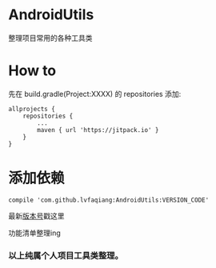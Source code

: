 # AndroidUtils
整理项目常用的各种工具类
# How to 
先在 build.gradle(Project:XXXX) 的 repositories 添加:

    allprojects {
		repositories {
			...
			maven { url 'https://jitpack.io' }
		}
	}
# 添加依赖
	compile 'com.github.lvfaqiang:AndroidUtils:VERSION_CODE'
	
最新[版本号](https://github.com/lvfaqiang/AndroidUtils/releases)戳这里

功能清单整理ing

### 以上纯属个人项目工具类整理。
